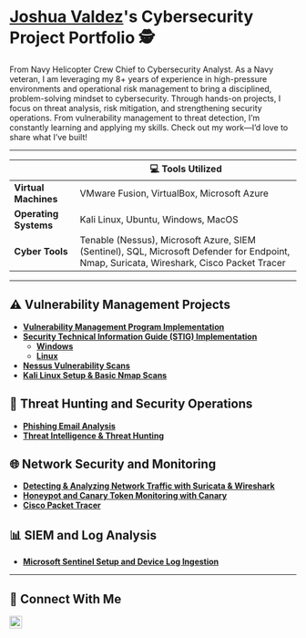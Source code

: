 # <a href="https://www.linkedin.com/in/joshua-valdez-0a7838225/">Joshua Valdez</a>'s Cybersecurity Project Portfolio 🕵️

From Navy Helicopter Crew Chief to Cybersecurity Analyst. As a Navy veteran, I am leveraging my 8+ years of experience in high-pressure environments and operational risk management to bring a disciplined, problem-solving mindset to cybersecurity. Through hands-on projects, I focus on threat analysis, risk mitigation, and strengthening security operations. From vulnerability management to threat detection, I’m constantly learning and applying my skills. Check out my work—I’d love to share what I’ve built!

<hr/>

|         | **💻 Tools Utilized**                 |
|----------------------|----------------------------|
| **Virtual Machines** | VMware Fusion, VirtualBox, Microsoft Azure  |
| **Operating Systems** | Kali Linux, Ubuntu, Windows, MacOS           |
| **Cyber Tools**      | Tenable (Nessus), Microsoft Azure, SIEM (Sentinel), SQL, Microsoft Defender for Endpoint, Nmap, Suricata, Wireshark, Cisco Packet Tracer        |


<hr/>

## ⚠️ Vulnerability Management Projects

- **[Vulnerability Management Program Implementation](https://github.com/j0shValdez/Vulnerability-management-program)**
- **[Security Technical Information Guide (STIG) Implementation]()**
  - **[Windows]()**
  - **[Linux]()**
- **[Nessus Vulnerability Scans](https://docs.google.com/document/d/1srt9hNC5VrDa_mtjc6PZN42VgMgcYpOT/edit)**
- **[Kali Linux Setup & Basic Nmap Scans](https://docs.google.com/document/d/1PSQ2FoZdAB669A0mWbZqNrj1Y6paNR5m/edit)**

## 🚨 Threat Hunting and Security Operations

- **[Phishing Email Analysis](https://github.com/j0shValdez/Phishing-Email-Analysis)**
- **[Threat Intelligence & Threat Hunting](https://docs.google.com/document/d/1IoiZBV-ClmjSRGRbmkKzyGQEUuffZR4v/edit)**

## 🌐 Network Security and Monitoring

- **[Detecting & Analyzing Network Traffic with Suricata & Wireshark](https://docs.google.com/document/d/15bZ1Mfmz_QanTrW_1e0h-duRnurirLiA/edit?usp=sharing&ouid=115319670264390990759&rtpof=true&sd=true)**
- **[Honeypot and Canary Token Monitoring with Canary](https://docs.google.com/document/d/1MDT6vGJfDG09EpX7qUeNsjBO1l4dFs23/edit?usp=sharing&ouid=115319670264390990759&rtpof=true&sd=true)**
- **[Cisco Packet Tracer](https://docs.google.com/document/d/1YlmR-E2Rpg6PQunUZQQ6TH7DZ-pGwILt/edit?usp=sharing&ouid=115319670264390990759&rtpof=true&sd=true)**

## 📊 SIEM and Log Analysis

- **[Microsoft Sentinel Setup and Device Log Ingestion](https://docs.google.com/document/d/11WRHF9-UaAFIDd7Vyjbgo-X6pBZY751b/edit?usp=sharing&ouid=115319670264390990759&rtpof=true&sd=true)**

<hr/>

## 🤳 Connect With Me


[<img align="left" alt="___________ | LinkedIn" width="22px" src="https://cdn.jsdelivr.net/npm/simple-icons@v3/icons/linkedin.svg" />][linkedin]



[linkedin]: https://linkedin.com/in/joshua-valdez-0a7838225/

<!--
<img width="35" alt="image" src="https://github.com/user-attachments/assets/2f41c7cd-5ea8-4475-b451-a37161b6c3fb"> 
<img width="35" alt="image" src="https://github.com/user-attachments/assets/77649969-9910-4994-8b96-74a116cfb2a8">
-->
